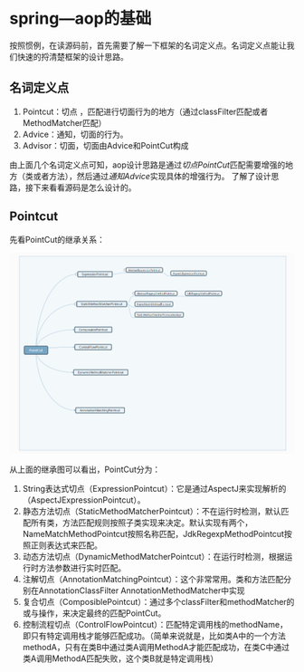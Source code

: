 # spring—aop的基础
按照惯例，在读源码前，首先需要了解一下框架的名词定义点。名词定义点能让我们快速的捋清楚框架的设计思路。
## 名词定义点
1. Pointcut：切点 ，匹配进行切面行为的地方（通过classFilter匹配或者MethodMatcher匹配）
3. Advice：通知，切面的行为。
2. Advisor：切面，切面由Advice和PointCut构成
  
 由上面几个名词定义点可知，aop设计思路是通过*切点PointCut*匹配需要增强的地方（类或者方法），然后通过*通知Advice*实现具体的增强行为。
 了解了设计思路，接下来看看源码是怎么设计的。
 ## Pointcut
 先看PointCut的继承关系：  
 
 ![说的是](https://raw.githubusercontent.com/zzchong/read-spring-aop/master/image/PointCut.png)
 
 从上面的继承图可以看出，PointCut分为：  
 1. String表达式切点（ExpressionPointcut）：它是通过AspectJ来实现解析的（AspectJExpressionPointcut）。
 2. 静态方法切点（StaticMethodMatcherPointcut）：不在运行时检测，默认匹配所有类，方法匹配规则按照子类实现来决定。默认实现有两个，NameMatchMethodPointcut按照名称匹配，JdkRegexpMethodPointcut按照正则表达式来匹配。
 3. 动态方法切点（DynamicMethodMatcherPointcut）：在运行时检测，根据运行时方法参数进行实时匹配。
 4. 注解切点（AnnotationMatchingPointcut）：这个非常常用。类和方法匹配分别在AnnotationClassFilter AnnotationMethodMatcher中实现
 5. 复合切点（ComposiblePointcut）：通过多个classFilter和methodMatcher的或与操作，来决定最终的匹配PointCut。
 6. 控制流程切点（ControlFlowPointcut）：匹配特定调用栈的methodName，即只有特定调用栈才能够匹配成功。（简单来说就是，比如类A中的一个方法methodA，只有在类B中通过类A调用MethodA才能匹配成功，在类C中通过类A调用MethodA匹配失败，这个类B就是特定调用栈）